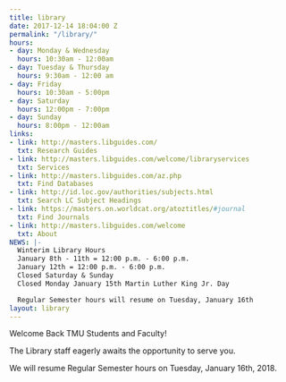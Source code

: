 ```yaml
---
title: library
date: 2017-12-14 18:04:00 Z
permalink: "/library/"
hours:
- day: Monday & Wednesday
  hours: 10:30am - 12:00am
- day: Tuesday & Thursday
  hours: 9:30am - 12:00 am
- day: Friday
  hours: 10:30am - 5:00pm
- day: Saturday
  hours: 12:00pm - 7:00pm
- day: Sunday
  hours: 8:00pm - 12:00am
links:
- link: http://masters.libguides.com/
  txt: Research Guides
- link: http://masters.libguides.com/welcome/libraryservices
  txt: Services
- link: http://masters.libguides.com/az.php
  txt: Find Databases
- link: http://id.loc.gov/authorities/subjects.html
  txt: Search LC Subject Headings
- link: https://masters.on.worldcat.org/atoztitles/#journal
  txt: Find Journals
- link: http://masters.libguides.com/welcome
  txt: About
NEWS: |-
  Winterim Library Hours
  January 8th - 11th = 12:00 p.m. - 6:00 p.m.
  January 12th = 12:00 p.m. - 6:00 p.m.
  Closed Saturday & Sunday
  Closed Monday January 15th Martin Luther King Jr. Day

  Regular Semester hours will resume on Tuesday, January 16th
layout: library
---
```


Welcome Back TMU Students and Faculty!

The Library staff eagerly awaits the opportunity to serve you.

We will resume Regular Semester hours on Tuesday, January 16th, 2018. 